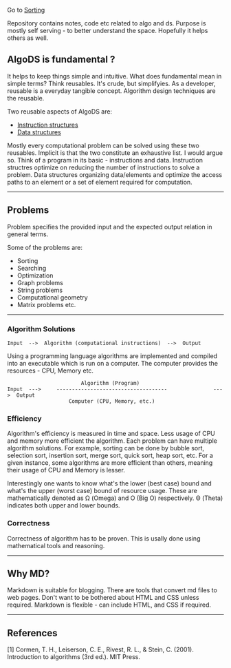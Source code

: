 Go to [Sorting](sorting/docs/README.md)

Repository contains notes, code etc related to algo and ds. Purpose is mostly self serving - to better understand the space. Hopefully it helps others as well.

## AlgoDS is fundamental ?
It helps to keep things simple and intuitive. What does fundamental mean in simple terms? Think reusables. It's crude, but simplifyies. As a developer, reusable is a everyday tangible concept. Algorithm design techniques are the reusable.  

Two reusable aspects of AlgoDS are: 
+ [Instruction structures](techniques/DesignTechniques.md)
+ [Data structures](ds/README.md)

Mostly every computational problem can be solved using these two reusables. Implicit is that the two constitute an exhaustive list. I would argue so. Think of a program in its basic - instructions and data. Instruction structres optimize on reducing the number of instructions to solve a problem. Data structures organizing data/elements and optimize the access paths to an element or a set of element required for computation. 

--- 
## Problems

Problem specifies the provided input and the expected output relation in general terms.

Some of the problems are:
- Sorting
- Searching
- Optimization
- Graph problems
- String problems
- Computational geometry
- Matrix problems
etc.

--- 
### Algorithm Solutions

    Input  -->  Algorithm (computational instructions)  -->  Output

Using a programming language algorithms are implemented and compiled into an executable which is run on a computer. The computer provides the resources - CPU, Memory etc.

                            Algorithm (Program)
    Input  --->     ------------------------------------               --->  Output
                        Computer (CPU, Memory, etc.)


### Efficiency
Algorithm's efficiency is measured in time and space. Less usage of CPU  and memory more efficient the algorithm. Each problem can have multiple algorithm solutions. For example, sorting can be done by bubble sort, selection sort, insertion sort, merge sort, quick sort, heap sort, etc. For a given instance, some algorithms are more efficient than others, meaning their usage of CPU and Memory is lesser.

Interestingly one wants to know what's the lower (best case) bound and what's the upper (worst case) bound of resource usage. These are mathematically denoted as Ω (Omega) and O (Big O) respectively. Θ (Theta) indicates both upper and lower bounds.

### Correctness
Correctness of algorithm has to be proven. This is usally done using mathematical tools and reasoning.

---

## Why MD?
Markdown is suitable for blogging. There are tools that convert md files to web pages.
Don't want to be bothered about HTML and CSS unless required.
Markdown is flexible - can include HTML, and CSS if required.

--- 
## References
[1] Cormen, T. H., Leiserson, C. E., Rivest, R. L., & Stein, C. (2001). Introduction to algorithms (3rd ed.). MIT Press.
